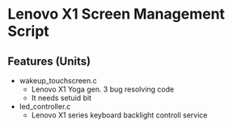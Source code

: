 # Lenovo X1 Screen Management Script

## Features (Units)
- wakeup\_touchscreen.c
  - Lenovo X1 Yoga gen. 3 bug resolving code
  - It needs setuid bit
- led\_controller.c
  - Lenovo X1 series keyboard backlight controll service

